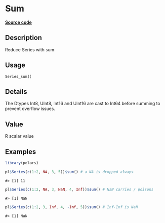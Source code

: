 

# Sum

[**Source code**](https://github.com/pola-rs/r-polars/tree/main/R/series__series.R#L729)

## Description

Reduce Series with sum

## Usage

<pre><code class='language-R'>Series_sum()
</code></pre>

## Details

The Dtypes Int8, UInt8, Int16 and UInt16 are cast to Int64 before
summing to prevent overflow issues.

## Value

R scalar value

## Examples

``` r
library(polars)

pl$Series(c(1:2, NA, 3, 5))$sum() # a NA is dropped always
```

    #> [1] 11

``` r
pl$Series(c(1:2, NA, 3, NaN, 4, Inf))$sum() # NaN carries / poisons
```

    #> [1] NaN

``` r
pl$Series(c(1:2, 3, Inf, 4, -Inf, 5))$sum() # Inf-Inf is NaN
```

    #> [1] NaN
